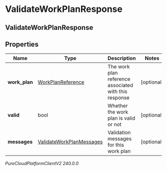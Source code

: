 # ValidateWorkPlanResponse

## ValidateWorkPlanResponse

## Properties

|Name | Type | Description | Notes|
|------------ | ------------- | ------------- | -------------|
| **work_plan** | [WorkPlanReference](WorkPlanReference) | The work plan reference associated with this response | [optional] |
| **valid** | bool | Whether the work plan is valid or not | [optional] |
| **messages** | [ValidateWorkPlanMessages](ValidateWorkPlanMessages) | Validation messages for this work plan | [optional] |



_PureCloudPlatformClientV2 240.0.0_
